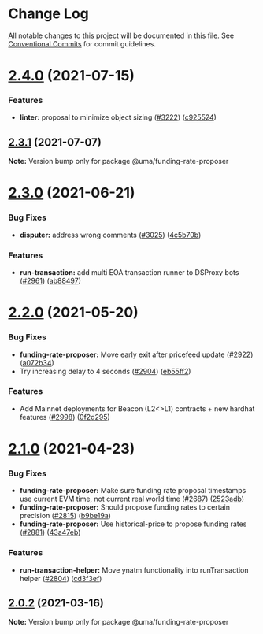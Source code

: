 # Change Log

All notable changes to this project will be documented in this file.
See [Conventional Commits](https://conventionalcommits.org) for commit guidelines.

# [2.4.0](https://github.com/UMAprotocol/protocol/compare/@uma/funding-rate-proposer@2.3.1...@uma/funding-rate-proposer@2.4.0) (2021-07-15)

### Features

- **linter:** proposal to minimize object sizing ([#3222](https://github.com/UMAprotocol/protocol/issues/3222)) ([c925524](https://github.com/UMAprotocol/protocol/commit/c925524e888f73e1f694c4f9bf4ad1fb31e456bc))

## [2.3.1](https://github.com/UMAprotocol/protocol/compare/@uma/funding-rate-proposer@2.3.0...@uma/funding-rate-proposer@2.3.1) (2021-07-07)

**Note:** Version bump only for package @uma/funding-rate-proposer

# [2.3.0](https://github.com/UMAprotocol/protocol/compare/@uma/funding-rate-proposer@2.2.0...@uma/funding-rate-proposer@2.3.0) (2021-06-21)

### Bug Fixes

- **disputer:** address wrong comments ([#3025](https://github.com/UMAprotocol/protocol/issues/3025)) ([4c5b70b](https://github.com/UMAprotocol/protocol/commit/4c5b70bf1b3df5c041fe107f200cfeedd08de7ce))

### Features

- **run-transaction:** add multi EOA transaction runner to DSProxy bots ([#2961](https://github.com/UMAprotocol/protocol/issues/2961)) ([ab88497](https://github.com/UMAprotocol/protocol/commit/ab88497f180d72f1d9e8305fdeabf786f5883b7c))

# [2.2.0](https://github.com/UMAprotocol/protocol/compare/@uma/funding-rate-proposer@2.1.0...@uma/funding-rate-proposer@2.2.0) (2021-05-20)

### Bug Fixes

- **funding-rate-proposer:** Move early exit after pricefeed update ([#2922](https://github.com/UMAprotocol/protocol/issues/2922)) ([a072b34](https://github.com/UMAprotocol/protocol/commit/a072b343ebccfbdbb481eb3da117c6bfbcc8356f))
- Try increasing delay to 4 seconds ([#2904](https://github.com/UMAprotocol/protocol/issues/2904)) ([eb55ff2](https://github.com/UMAprotocol/protocol/commit/eb55ff2941bd5fb587c5db992a6bd8a89672b626))

### Features

- Add Mainnet deployments for Beacon (L2<>L1) contracts + new hardhat features ([#2998](https://github.com/UMAprotocol/protocol/issues/2998)) ([0f2d295](https://github.com/UMAprotocol/protocol/commit/0f2d295d43b3f27b4f14962148d239e124796d6b))

# [2.1.0](https://github.com/UMAprotocol/protocol/compare/@uma/funding-rate-proposer@2.0.2...@uma/funding-rate-proposer@2.1.0) (2021-04-23)

### Bug Fixes

- **funding-rate-proposer:** Make sure funding rate proposal timestamps use current EVM time, not current real world time ([#2687](https://github.com/UMAprotocol/protocol/issues/2687)) ([2523adb](https://github.com/UMAprotocol/protocol/commit/2523adb1b5b08537ad92b9675eb47eaa1223b527))
- **funding-rate-proposer:** Should propose funding rates to certain precision ([#2815](https://github.com/UMAprotocol/protocol/issues/2815)) ([b9be19a](https://github.com/UMAprotocol/protocol/commit/b9be19aea5d5365bde9289344f75191ca0dc66fc))
- **funding-rate-proposer:** Use historical-price to propose funding rates ([#2881](https://github.com/UMAprotocol/protocol/issues/2881)) ([43a47eb](https://github.com/UMAprotocol/protocol/commit/43a47ebff55e5a01156c8a38df1c3fe0542e94c5))

### Features

- **run-transaction-helper:** Move ynatm functionality into runTransaction helper ([#2804](https://github.com/UMAprotocol/protocol/issues/2804)) ([cd3f3ef](https://github.com/UMAprotocol/protocol/commit/cd3f3ef0c96be742a2a585a957db2f884a234744))

## [2.0.2](https://github.com/UMAprotocol/protocol/compare/@uma/funding-rate-proposer@2.0.1...@uma/funding-rate-proposer@2.0.2) (2021-03-16)

**Note:** Version bump only for package @uma/funding-rate-proposer
